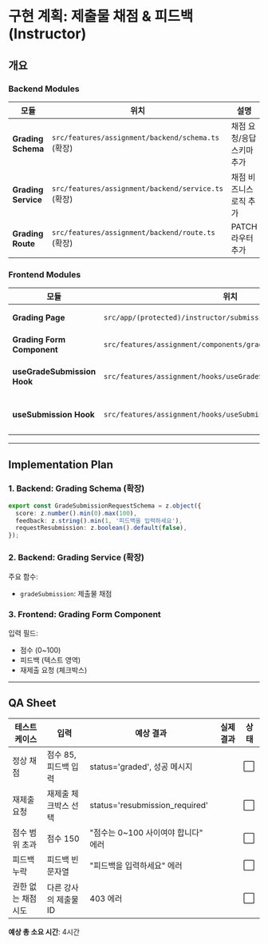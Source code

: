 # 구현 계획: 제출물 채점 & 피드백 (Instructor)

## 개요

### Backend Modules

| 모듈 | 위치 | 설명 |
|------|------|------|
| **Grading Schema** | `src/features/assignment/backend/schema.ts` (확장) | 채점 요청/응답 스키마 추가 |
| **Grading Service** | `src/features/assignment/backend/service.ts` (확장) | 채점 비즈니스 로직 추가 |
| **Grading Route** | `src/features/assignment/backend/route.ts` (확장) | PATCH 라우터 추가 |

### Frontend Modules

| 모듈 | 위치 | 설명 |
|------|------|------|
| **Grading Page** | `src/app/(protected)/instructor/submissions/[id]/grade/page.tsx` | 채점 페이지 |
| **Grading Form Component** | `src/features/assignment/components/grading-form.tsx` | 채점 폼 컴포넌트 |
| **useGradeSubmission Hook** | `src/features/assignment/hooks/useGradeSubmission.ts` | 채점 mutation 훅 |
| **useSubmission Hook** | `src/features/assignment/hooks/useSubmission.ts` | 제출물 상세 조회 query 훅 |

---

## Implementation Plan

### 1. Backend: Grading Schema (확장)

```typescript
export const GradeSubmissionRequestSchema = z.object({
  score: z.number().min(0).max(100),
  feedback: z.string().min(1, '피드백을 입력하세요'),
  requestResubmission: z.boolean().default(false),
});
```

### 2. Backend: Grading Service (확장)

주요 함수:
- `gradeSubmission`: 제출물 채점

### 3. Frontend: Grading Form Component

입력 필드:
- 점수 (0~100)
- 피드백 (텍스트 영역)
- 재제출 요청 (체크박스)

---

## QA Sheet

| 테스트 케이스 | 입력 | 예상 결과 | 실제 결과 | 상태 |
|--------------|------|----------|----------|------|
| 정상 채점 | 점수 85, 피드백 입력 | status='graded', 성공 메시지 | | ⬜ |
| 재제출 요청 | 재제출 체크박스 선택 | status='resubmission_required' | | ⬜ |
| 점수 범위 초과 | 점수 150 | "점수는 0~100 사이여야 합니다" 에러 | | ⬜ |
| 피드백 누락 | 피드백 빈 문자열 | "피드백을 입력하세요" 에러 | | ⬜ |
| 권한 없는 채점 시도 | 다른 강사의 제출물 ID | 403 에러 | | ⬜ |

**예상 총 소요 시간**: 4시간
